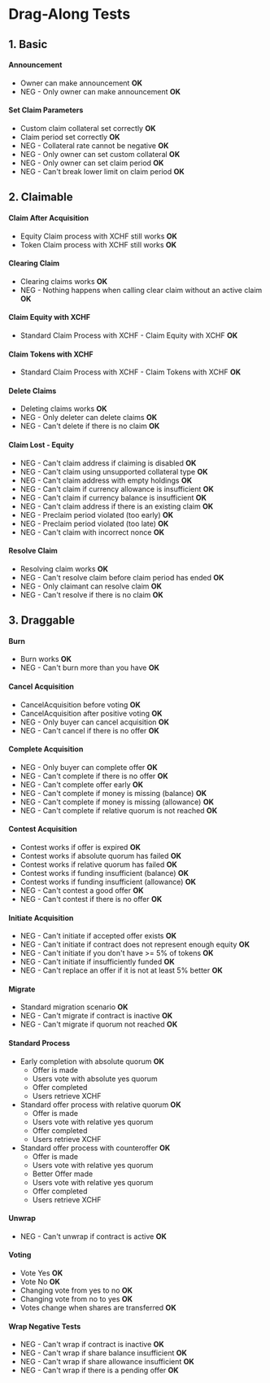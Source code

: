 <h1>Drag-Along Tests</h1>

<h2>1. Basic</h2>

<h4>Announcement</h4>

* Owner can make announcement <b>OK</b>
* NEG - Only owner can make announcement <b>OK</b>

<h4>Set Claim Parameters</h4>

* Custom claim collateral set correctly <b>OK</b>
* Claim period set correctly <b>OK</b>
* NEG - Collateral rate cannot be negative <b>OK</b>
* NEG - Only owner can set custom collateral <b>OK</b>
* NEG - Only owner can set claim period <b>OK</b>
* NEG - Can't break lower limit on claim period <b>OK</b>
 
<h2>2. Claimable</h2>
<h4>Claim After Acquisition</h4>

* Equity Claim process with XCHF still works <b>OK</b>
* Token Claim process with XCHF still works <b>OK</b>

<h4>Clearing Claim</h4>

- Clearing claims works <b>OK</b>
- NEG - Nothing happens when calling clear claim without an active claim <b>OK</b>

<h4>Claim Equity with XCHF</h4>

- Standard Claim Process with XCHF - Claim Equity with XCHF <b>OK</b>

<h4>Claim Tokens with XCHF</h4>

- Standard Claim Process with XCHF - Claim Tokens with XCHF <b>OK</b>

<h4>Delete Claims</h4>

- Deleting claims works <b>OK</b>
- NEG - Only deleter can delete claims <b>OK</b>
- NEG - Can't delete if there is no claim <b>OK</b>

<h4> Claim Lost - Equity</h4>

- NEG - Can't claim address if claiming is disabled <b>OK</b>
- NEG - Can't claim using unsupported collateral type <b>OK</b>
- NEG - Can't claim address with empty holdings <b>OK</b>
- NEG - Can't claim if currency allowance is insufficient <b>OK</b>
- NEG - Can't claim if currency balance is insufficient <b>OK</b>
- NEG - Can't claim address if there is an existing claim <b>OK</b>
- NEG - Preclaim period violated (too early) <b>OK</b>
- NEG - Preclaim period violated (too late) <b>OK</b>
- NEG - Can't claim with incorrect nonce <b>OK</b>

<h4>Resolve Claim</h4>

* Resolving claim works <b>OK</b>
* NEG - Can't resolve claim before claim period has ended <b>OK</b>
* NEG - Only claimant can resolve claim <b>OK</b>
* NEG - Can't resolve if there is no claim <b>OK</b>

<h2>3. Draggable</h2>

<h4>Burn</h4>

- Burn works <b>OK</b>
- NEG - Can't burn more than you have <b>OK</b>

<h4>Cancel Acquisition</h4>

- CancelAcquisition before voting <b>OK</b>
- CancelAcquisition after positive voting <b>OK</b>
- NEG - Only buyer can cancel acquisition <b>OK</b>
- NEG - Can't cancel if there is no offer <b>OK</b>

<h4>Complete Acquisition</h4>

- NEG - Only buyer can complete offer <b>OK</b>
- NEG - Can't complete if there is no offer <b>OK</b>
- NEG - Can't complete offer early <b>OK</b>
- NEG - Can't complete if money is missing (balance) <b>OK</b>
- NEG - Can't complete if money is missing (allowance) <b>OK</b>
- NEG - Can't complete if relative quorum is not reached <b>OK</b>

<h4>Contest Acquisition</h4>

- Contest works if offer is expired <b>OK</b>
- Contest works if absolute quorum has failed <b>OK</b>
- Contest works if relative quorum has failed <b>OK</b>
- Contest works if funding insufficient (balance) <b>OK</b>
- Contest works if funding insufficient (allowance) <b>OK</b>
- NEG - Can't contest a good offer <b>OK</b>
- NEG - Can't contest if there is no offer <b>OK</b>

<h4>Initiate Acquisition</h4>

- NEG - Can't initiate if accepted offer exists <b>OK</b>
- NEG - Can't initiate if contract does not represent enough equity <b>OK</b>
- NEG - Can't initiate if you don't have >= 5% of tokens <b>OK</b>
- NEG - Can't initiate if insufficiently funded <b>OK</b>
- NEG - Can't replace an offer if it is not at least 5% better <b>OK</b>

<h4>Migrate</h4>

- Standard migration scenario <b>OK</b>
- NEG - Can't migrate if contract is inactive <b>OK</b>
- NEG - Can't migrate if quorum not reached <b>OK</b>

<h4>Standard Process</h4>

- Early completion with absolute quorum <b>OK</b>
  - Offer is made
  - Users vote with absolute yes quorum
  - Offer completed
  - Users retrieve XCHF
- Standard offer process with relative quorum <b>OK</b>
  - Offer is made
  - Users vote with relative yes quorum
  - Offer completed
  - Users retrieve XCHF
- Standard offer process with counteroffer <b>OK</b>
  - Offer is made
  - Users vote with relative yes quorum
  - Better Offer made
  - Users vote with relative yes quorum
  - Offer completed
  - Users retrieve XCHF

<h4>Unwrap</h4>

- NEG - Can't unwrap if contract is active <b>OK</b>

<h4>Voting</h4>

* Vote Yes <b>OK</b>
* Vote No <b>OK</b>
* Changing vote from yes to no <b>OK</b>
* Changing vote from no to yes <b>OK</b>
* Votes change when shares are transferred <b>OK</b>

<h4>Wrap Negative Tests</h4>

- NEG - Can't wrap if contract is inactive <b>OK</b>
- NEG - Can't wrap if share balance insufficient <b>OK</b>
- NEG - Can't wrap if share allowance insufficient <b>OK</b>
- NEG - Can't wrap if there is a pending offer <b>OK</b>